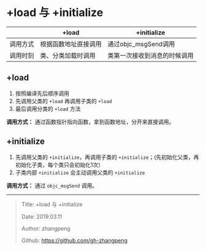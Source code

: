 # +load 与 +initialize

|  | +load | +initialize |
| --- | --- | --- |
| 调用方式 | 根据函数地址直接调用 | 通过objc_msgSend调用 |
| 调用时刻 | 类、分类加载时调用 | 类第一次接收到消息的时候调用 |

## +load

1. 按照编译先后顺序调用
2. 先调用父类的 `+load` 再调用子类的 `+load`
3. 最后调用分类的 `+load` 方法

**调用方式：** 通过函数指针指向函数，拿到函数地址，分开来直接调用。

## +initialize

1. 先调用父类的 `+initialize`，再调用子类的 `+initialize`；(先初始化父类，再初始化子类，每个类只会初始化1次）
2. 子类内部 `+initialize` 会主动调用父类的 `+initialize`

**调用方式：** 通过 `objc_msgSend` 调用。

---

> Title: +load 与 +initialize
>
> Date: 2019.03.11
>
> Author: zhangpeng
>
> Github: <https://github.com/gh-zhangpeng>
